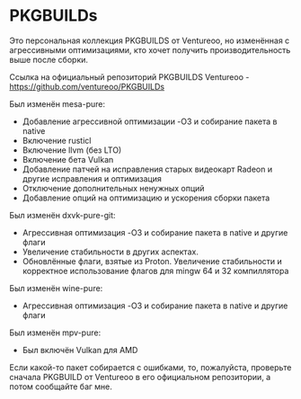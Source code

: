 # PKGBUILDs

Это персональная коллекция PKGBUILDS от Ventureoo, но изменённая с агрессивными оптимизациями, кто хочет получить производительность выше после сборки. 

Ссылка на официальный репозиторий PKGBUILDS Ventureoo - https://github.com/ventureoo/PKGBUILDs

Был изменён mesa-pure:
- Добавление агрессивной оптимизации -O3 и собирание пакета в native
- Включение rusticl
- Включение llvm (без LTO)
- Включение бета Vulkan
- Добавление патчей на исправления старых видеокарт Radeon и другие исправления и оптимизация
- Отключение дополнительных ненужных опций
- Добавление опций на оптимизацию и ускорения сборки пакета

Был изменён dxvk-pure-git:
- Агрессивная оптимизация -O3 и собирание пакета в native и другие флаги
- Увеличение стабильности в других аспектах.
- Обновлённые флаги, взятые из Proton. Увеличение стабильности и корректное использование флагов для mingw 64 и 32 компиллятора

Был изменён wine-pure:
- Агрессивная оптимизация -O3 и собирание пакета в native и другие флаги

Был изменён mpv-pure:
- Был включён Vulkan для AMD

Если какой-то пакет собирается с ошибками, то, пожалуйста, проверьте сначала PKGBUILD от Ventureoo в его официальном репозитории, а потом сообщайте баг мне.
